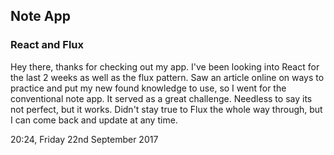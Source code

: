 ## Note App
### React and Flux
Hey there, thanks for checking out my app. I've been looking into React for the last 2 weeks as well as the flux pattern. Saw an article online on ways to practice and put my new found knowledge to use, so I went for the conventional note app. It served as a great challenge. Needless to say its not perfect, but it works. Didn't stay true to Flux the whole way through, but I can come back and update at any time.

20:24, Friday 22nd September 2017
